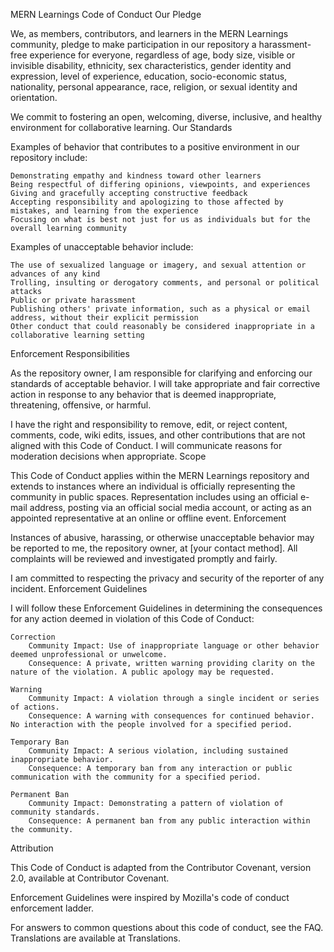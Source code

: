 MERN Learnings Code of Conduct
Our Pledge

We, as members, contributors, and learners in the MERN Learnings community, pledge to make participation in our repository a harassment-free experience for everyone, regardless of age, body size, visible or invisible disability, ethnicity, sex characteristics, gender identity and expression, level of experience, education, socio-economic status, nationality, personal appearance, race, religion, or sexual identity and orientation.

We commit to fostering an open, welcoming, diverse, inclusive, and healthy environment for collaborative learning.
Our Standards

Examples of behavior that contributes to a positive environment in our repository include:

    Demonstrating empathy and kindness toward other learners
    Being respectful of differing opinions, viewpoints, and experiences
    Giving and gracefully accepting constructive feedback
    Accepting responsibility and apologizing to those affected by mistakes, and learning from the experience
    Focusing on what is best not just for us as individuals but for the overall learning community

Examples of unacceptable behavior include:

    The use of sexualized language or imagery, and sexual attention or advances of any kind
    Trolling, insulting or derogatory comments, and personal or political attacks
    Public or private harassment
    Publishing others' private information, such as a physical or email address, without their explicit permission
    Other conduct that could reasonably be considered inappropriate in a collaborative learning setting

Enforcement Responsibilities

As the repository owner, I am responsible for clarifying and enforcing our standards of acceptable behavior. I will take appropriate and fair corrective action in response to any behavior that is deemed inappropriate, threatening, offensive, or harmful.

I have the right and responsibility to remove, edit, or reject content, comments, code, wiki edits, issues, and other contributions that are not aligned with this Code of Conduct. I will communicate reasons for moderation decisions when appropriate.
Scope

This Code of Conduct applies within the MERN Learnings repository and extends to instances where an individual is officially representing the community in public spaces. Representation includes using an official e-mail address, posting via an official social media account, or acting as an appointed representative at an online or offline event.
Enforcement

Instances of abusive, harassing, or otherwise unacceptable behavior may be reported to me, the repository owner, at [your contact method]. All complaints will be reviewed and investigated promptly and fairly.

I am committed to respecting the privacy and security of the reporter of any incident.
Enforcement Guidelines

I will follow these Enforcement Guidelines in determining the consequences for any action deemed in violation of this Code of Conduct:

    Correction
        Community Impact: Use of inappropriate language or other behavior deemed unprofessional or unwelcome.
        Consequence: A private, written warning providing clarity on the nature of the violation. A public apology may be requested.

    Warning
        Community Impact: A violation through a single incident or series of actions.
        Consequence: A warning with consequences for continued behavior. No interaction with the people involved for a specified period.

    Temporary Ban
        Community Impact: A serious violation, including sustained inappropriate behavior.
        Consequence: A temporary ban from any interaction or public communication with the community for a specified period.

    Permanent Ban
        Community Impact: Demonstrating a pattern of violation of community standards.
        Consequence: A permanent ban from any public interaction within the community.

Attribution

This Code of Conduct is adapted from the Contributor Covenant, version 2.0, available at Contributor Covenant.

Enforcement Guidelines were inspired by Mozilla's code of conduct enforcement ladder.

For answers to common questions about this code of conduct, see the FAQ. Translations are available at Translations.

